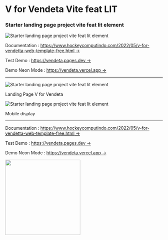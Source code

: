 # V for Vendeta Vite feat LIT

### Starter landing page project vite feat lit element

![Starter landing page project vite feat lit element](https://blogger.googleusercontent.com/img/b/R29vZ2xl/AVvXsEiPxcML2dLZ7llQ66op8laArDJw-2WX7QEa7CXGHZ3IqdiuHP1E-hkR2l0ms4EzGo-08RS5z0PCrn9wIhU0-nzLcBjtvcSoeJGDEe79Tpi3ppvHiX7GKQFONeWTDJgYihh3C8iveKxdz3YbU7ps31YfASQZbGM0f4k_-8KRFna5JvY3j2eYbUebx-3SWA/s1920/V%20for%20vendeta%20web%20template%20full%20source%20code.jpg)

Documentation : [https://www.hockeycomputindo.com/2022/05/v-for-vendetta-web-template-free.html →](https://www.hockeycomputindo.com/2022/05/v-for-vendetta-web-template-free.html)

Test Demo : [https://vendeta.pages.dev →](https://vendeta.pages.dev/)

Demo Neon Mode : [https://vendeta.vercel.app →](https://vendeta.vercel.app/)

---

![Starter landing page project vite feat lit element](<https://blogger.googleusercontent.com/img/b/R29vZ2xl/AVvXsEjkts70RuL0wdCCVypYqSZYkMBkqwhj5y8fnIG7_CFKQNQcdKb0ap7ImkVTpnNhKHoUbZLFwBeLYWX7pUFcgdkCF0CMwN4g6pAUqli0cK0nEsFcvFv-af3Xs7fdjQUVTfvo4azaaCljqQG5pCplm3uY1LWIpsRZEIoz9Y8_LbYCeR3bbnB-PCZ-vtLBxw/s1349/free%20download%20source%20code%20vite%20lit%20element%20starter%20landing%20page%20(2).png>)

Landing Page V for Vendeta

![Starter landing page project vite feat lit element](<https://blogger.googleusercontent.com/img/b/R29vZ2xl/AVvXsEi71e9Hk6Dyb9AGdTQKt1hczAQerxyM1bEQ2jFYKTRQo7XPi9GU2by1PGYbNJiWmhR0pEs5Yuan2wwunjcUAADoHPXc-Br7HacRZz-GyTbVAnvXm2cJrIkKxL3Ohk0VtnT1fesr_dclXc9yxN6FwYICsvFC89V3nv4u29s-bxIrS6vnruHzXw-HqttNJQ/s663/free%20download%20source%20code%20vite%20lit%20element%20starter%20landing%20page%20(3).png>)

Mobile display

---

Documentation : [https://www.hockeycomputindo.com/2022/05/v-for-vendetta-web-template-free.html →](https://www.hockeycomputindo.com/2022/05/v-for-vendetta-web-template-free.html)

Test Demo : [https://vendeta.pages.dev →](https://vendeta.pages.dev/)

Demo Neon Mode : [https://vendeta.vercel.app →](https://vendeta.vercel.app/)

<a href="https://www.buymeacoffee.com/axcora"><img width="240" src="https://blogger.googleusercontent.com/img/b/R29vZ2xl/AVvXsEgIA9HMwkK8kr7uRwVNxnhXsLQsJHxQQYVSzqCAaK58OpJOiTlzbIX7eEwS_VpJ3oEG-xrmVEl2WKqGvB_o-KjyBGTbbjFHM_bN2Jce9g3FTnt2ZJViwcvB9DHPOKPEMCl7jTQRVWKPw_ETloH7_CK8Xr09SSNNx22xnfGjViwdEsGtR-yGrLmr-JUGHA/s1090/bmc-button.png"/></a>
